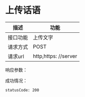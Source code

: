 # 上传话语

描述|功能
---|---
接口功能|上传文字
请求方式|POST
请求url|http,https: //server

响应参数：

成功情况：

```
statusCode: 200
```
